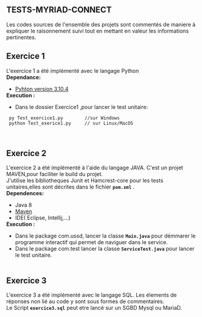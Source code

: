 
## TESTS-MYRIAD-CONNECT
<p>Les codes sources de l'ensemble des projets sont commentés de maniere à expliquer le raisonnement suivi tout en mettant en valeur
 les informations pertinentes.</p>

## Exercice 1
<p style="margin:0;padding:0;">L'exercice 1 a été implémenté avec le langage Python</p>
<B>Dependance:</B>
<ul style="margin-bottom:0;padding-bottom:0;"><li><a href="https://www.python.org/downloads/">Pyhton version 3.10.4</a></li></ul>
<B >Execution :</B>
 <ul  style="margin-bottom:0;padding-bottom:0;"><li>Dans le dossier Exercice1 ,pour lancer le test unitaire: </li></ul>
 
 ```
  py Test_exercice1.py        //sur Windows
  python Test_exerice1.py     // sur Linux/MacOS
 ```
 <br>

## Exercice 2
<p style="margin:0;padding:0;">L'exercice 2  a été implémenté à l'aide du langage JAVA. C'est un projet MAVEN,pour faciliter le build du projet.<br>J'utilise les bibliotheques Junit et Hamcrest-core pour les tests unitaires,elles sont décrites dans le fichier <strong><code>pom.xml</code></strong> . </p>
<B>Dependences:</B>
<ul  style="margin-bottom:0;padding-bottom:0;"><li>Java 8</li><li><a href="https://maven.apache.org/download.cgi">Maven</a></li><li>IDE( Eclipse, Intellij,...)</li></ul>
<B>Execution :</B><ul style="margin-bottom:0;padding-bottom:0;"><li>Dans le package com.ussd, lancer la classe <strong><code>Main.java</code></strong> pour démmarer le programme interactif qui permet de naviguer dans le service.</li><li>Dans le package com.test lancer la classe <strong><code>ServiceTest.java</code></strong> pour lancer le test unitaire.</li></ul><br>

## Exercice 3
<p>L'exercice 3 a été implémenté avec le langage SQL. Les élements de réponses non lié au code y sont sous formes de commentaires.<br> 
 Le Script <strong><code>exercice3.sql</code></strong> peut etre lancé sur un SGBD Mysql ou MariaD.</p>






